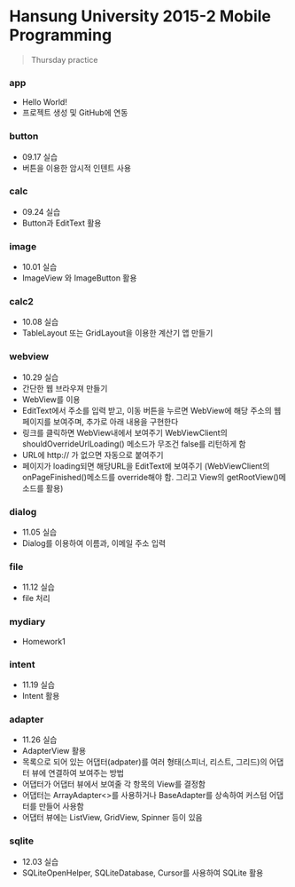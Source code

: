 # Hansung University 2015-2 Mobile Programming
> Thursday practice

### app
* Hello World!
* 프로젝트 생성 및 GitHub에 연동

### button
* 09.17 실습
* 버튼을 이용한 암시적 인텐트 사용

### calc
* 09.24 실습
* Button과 EditText 활용

### image
* 10.01 실습
* ImageView 와 ImageButton 활용

### calc2
* 10.08 실습
* TableLayout 또는 GridLayout을 이용한 계산기 앱 만들기

### webview
* 10.29 실습
* 간단한 웹 브라우져 만들기
* WebView를 이용
* EditText에서 주소를 입력 받고, 이동 버튼을 누르면 WebView에 해당 주소의 웹 페이지를 보여주며, 추가로 아래 내용을 구현한다
* 링크를 클릭하면 WebView내에서 보여주기 WebViewClient의 shouldOverrideUrlLoading() 메소드가 무조건 false를 리턴하게 함
* URL에 http:// 가 없으면 자동으로 붙여주기
* 페이지가 loading되면 해당URL을 EditText에 보여주기 (WebViewClient의 onPageFinished()메소드를 override해야 함. 그리고 View의 getRootView()메소드를 활용)

### dialog
* 11.05 실습
* Dialog를 이용하여 이름과, 이메일 주소 입력

### file
* 11.12 실습
* file 처리

### mydiary
* Homework1

### intent
* 11.19 실습
* Intent 활용

### adapter
* 11.26 실습
* AdapterView 활용
* 목록으로 되어 있는 어댑터(adpater)를 여러 형태(스피너, 리스트, 그리드)의 어댑터 뷰에 연결하여 보여주는 방법
* 어댑터가 어댑터 뷰에서 보여줄 각 항목의 View를 결정함
* 어댑터는 ArrayAdapter<>를 사용하거나 BaseAdapter를 상속하여 커스텀 어댑터를 만들어 사용함
* 어댑터 뷰에는 ListView, GridView, Spinner 등이 있음

### sqlite
* 12.03 실습
* SQLiteOpenHelper, SQLiteDatabase, Cursor를 사용하여 SQLite 활용
